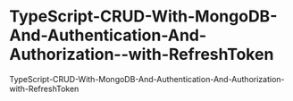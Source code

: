 # TypeScript-CRUD-With-MongoDB-And-Authentication-And-Authorization--with-RefreshToken
TypeScript-CRUD-With-MongoDB-And-Authentication-And-Authorization-with-RefreshToken
